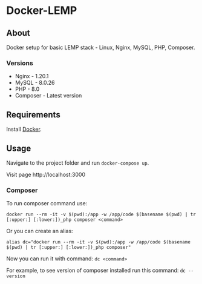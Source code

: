 # Docker-LEMP

## About
Docker setup for basic LEMP stack - Linux, Nginx, MySQL, PHP, Composer.
### Versions
<ul>
  <li>Nginx - 1.20.1</li>
  <li>MySQL - 8.0.26</li>
  <li>PHP - 8.0</li>
  <li>Composer - Latest version</li>
</ul>
  
## Requirements

Install <a href="https://www.docker.com/">Docker</a>.

## Usage

Navigate to the project folder and run `docker-compose up`.
  
Visit page http://localhost:3000

### Composer
To run composer command use:  
  
`docker run --rm -it -v $(pwd):/app -w /app/code $(basename $(pwd) | tr [:upper:] [:lower:])_php composer <command>`
 
Or you can create an alias:  
  
`alias dc="docker run --rm -it -v $(pwd):/app -w /app/code $(basename $(pwd) | tr [:upper:] [:lower:])_php composer"`  
  
Now you can run it with command: `dc <command>`
    
For example, to see version of composer installed run this command: `dc --version`
